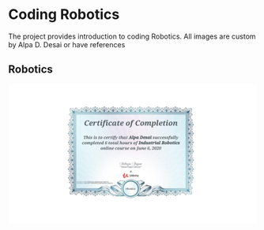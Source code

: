# Coding Robotics

The project provides introduction to coding Robotics. All images are custom by Alpa D. Desai or have references

## Robotics
![image](RoboticsCertificate.jpg)
